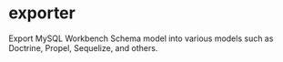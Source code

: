 # exporter
Export MySQL Workbench Schema model into various models such as Doctrine, Propel, Sequelize, and others.
